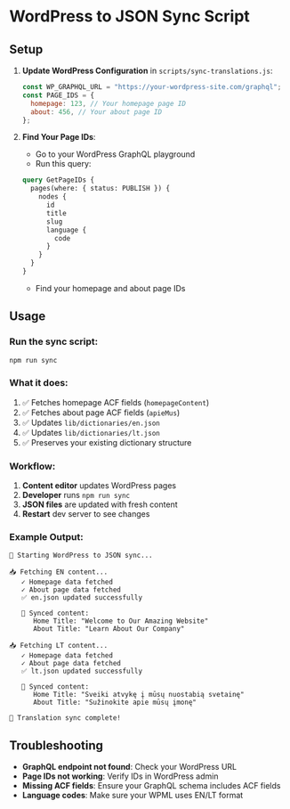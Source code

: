 # WordPress to JSON Sync Script

## Setup

1. **Update WordPress Configuration** in `scripts/sync-translations.js`:

   ```js
   const WP_GRAPHQL_URL = "https://your-wordpress-site.com/graphql";
   const PAGE_IDS = {
     homepage: 123, // Your homepage page ID
     about: 456, // Your about page ID
   };
   ```

2. **Find Your Page IDs**:
   - Go to your WordPress GraphQL playground
   - Run this query:
   ```graphql
   query GetPageIDs {
     pages(where: { status: PUBLISH }) {
       nodes {
         id
         title
         slug
         language {
           code
         }
       }
     }
   }
   ```
   - Find your homepage and about page IDs

## Usage

### Run the sync script:

```bash
npm run sync
```

### What it does:

1. ✅ Fetches homepage ACF fields (`homepageContent`)
2. ✅ Fetches about page ACF fields (`apieMus`)
3. ✅ Updates `lib/dictionaries/en.json`
4. ✅ Updates `lib/dictionaries/lt.json`
5. ✅ Preserves your existing dictionary structure

### Workflow:

1. **Content editor** updates WordPress pages
2. **Developer** runs `npm run sync`
3. **JSON files** are updated with fresh content
4. **Restart** dev server to see changes

### Example Output:

```
🚀 Starting WordPress to JSON sync...

📥 Fetching EN content...
   ✓ Homepage data fetched
   ✓ About page data fetched
   ✅ en.json updated successfully

   📝 Synced content:
      Home Title: "Welcome to Our Amazing Website"
      About Title: "Learn About Our Company"

📥 Fetching LT content...
   ✓ Homepage data fetched
   ✓ About page data fetched
   ✅ lt.json updated successfully

   📝 Synced content:
      Home Title: "Sveiki atvykę į mūsų nuostabią svetainę"
      About Title: "Sužinokite apie mūsų įmonę"

🎉 Translation sync complete!
```

## Troubleshooting

- **GraphQL endpoint not found**: Check your WordPress URL
- **Page IDs not working**: Verify IDs in WordPress admin
- **Missing ACF fields**: Ensure your GraphQL schema includes ACF fields
- **Language codes**: Make sure your WPML uses EN/LT format
